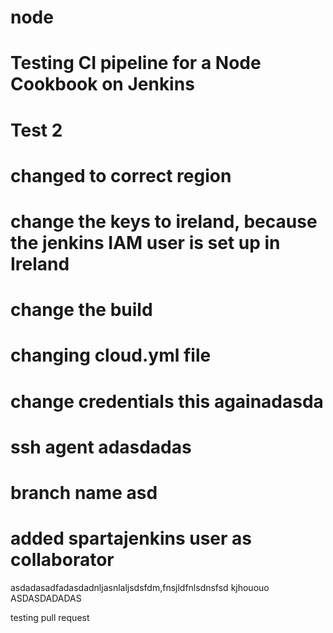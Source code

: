 # node

# Testing CI pipeline for a Node Cookbook on Jenkins
# Test 2
# changed to correct region
# change the keys to ireland, because the jenkins IAM user is set up in Ireland
# change the build
# changing cloud.yml file
# change credentials this againadasda
# ssh agent adasdadas
# branch name asd
# added spartajenkins user as collaborator
asdadasadfadasdadnljasnlaljsdsfdm,fnsjldfnlsdnsfsd
kjhououo
ASDASDADADAS

testing pull request
